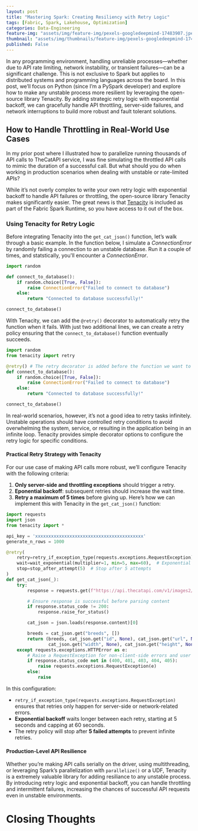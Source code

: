 ```yaml
---
layout: post
title: "Mastering Spark: Creating Resiliency with Retry Logic"
tags: [Fabric, Spark, Lakehouse, Optimization]
categories: Data-Engineering
feature-img: "assets/img/feature-img/pexels-googledeepmind-17483907.jpeg"
thumbnail: "assets/img/thumbnails/feature-img/pexels-googledeepmind-17483907.jpeg"
published: False
---
```

In any programming environment, handling unreliable processes—whether due to API rate limiting, network instability, or transient failures—can be a significant challenge. This is not exclusive to Spark but applies to distributed systems and programming languages across the board. In this post, we’ll focus on Python (since I’m a PySpark developer) and explore how to make any unstable process more resilient by leveraging the open-source library Tenacity. By adding strategic retry logic with exponential backoff, we can gracefully handle API throttling, server-side failures, and network interruptions to build more robust and fault tolerant solutions.

## How to Handle Throttling in Real-World Use Cases
In my prior post where I illustrated how to parallelize running thousands of API calls to TheCatAPI service, I was fine simulating the throttled API calls to mimic the duration of a successful call. But what should you do when working in production scenarios when dealing with unstable or rate-limited APIs?

While it’s not overly complex to write your own retry logic with exponential backoff to handle API failures or throttling, the open-source library Tenacity makes significantly easier. The great news is that [Tenacity](https://tenacity.readthedocs.io/en/latest/) is included as part of the Fabric Spark Runtime, so you have access to it out of the box.

### Using Tenacity for Retry Logic
Before integrating Tenacity into the `get_cat_json()` function, let’s walk through a basic example. In the function below, I simulate a _ConnectionError_ by randomly failing a connection to an unstable database. Run it a couple of times, and statstically, you'll encounter a _ConnectionError_.
```python
import random

def connect_to_database():
    if random.choice([True, False]):
        raise ConnectionError("Failed to connect to database")
    else:
        return "Connected to database successfully!"

connect_to_database()
```

With Tenacity, we can add the `@retry()` decorator to automatically retry the function when it fails. With just two additional lines, we can create a retry policy ensuring that the `connect_to_database()` function eventually succeeds.

```python
import random
from tenacity import retry

@retry() # The retry decorator is added before the function we want to retry
def connect_to_database():
    if random.choice([True, False]):
        raise ConnectionError("Failed to connect to database")
    else:
        return "Connected to database successfully!"

connect_to_database()
```

In real-world scenarios, however, it’s not a good idea to retry tasks infinitely. Unstable operations should have controlled retry conditions to avoid overwhelming the system, service, or resulting in the application being in an infinite loop. Tenacity provides simple decorator options to configure the retry logic for specific conditions.

#### Practical Retry Strategy with Tenacity
For our use case of making API calls more robust, we’ll configure Tenacity with the following criteria:
1. **Only server-side and throttling exceptions** should trigger a retry.
1. **Eponential backoff**: subsequent retries should increase the wait time.
1. **Retry a maximum of 5 times** before giving up.
Here’s how we can implement this with Tenacity in the `get_cat_json()` function:

```python
import requests
import json
from tenacity import *

api_key = 'xxxxxxxxxxxxxxxxxxxxxxxxxxxxxxxxxxxxxxxxx'
generate_n_rows = 1000

@retry(
    retry=retry_if_exception_type(requests.exceptions.RequestException),  # Retry on RequestException only
    wait=wait_exponential(multiplier=1, min=5, max=60),  # Exponential backoff for retries
    stop=stop_after_attempt(5)  # Stop after 5 attempts
)
def get_cat_json(_):
    try:
        response = requests.get(f"https://api.thecatapi.com/v1/images2/search?limit=1&has_breeds=true&api_key={api_key}")

        # Ensure response is successful before parsing content
        if response.status_code != 200:
            response.raise_for_status()

        cat_json = json.loads(response.content)[0]

        breeds = cat_json.get("breeds", [])
        return (breeds, cat_json.get("id", None), cat_json.get("url", None), 
                cat_json.get("width", None), cat_json.get("height", None))
    except requests.exceptions.HTTPError as e:
        # Raise a RequestException for non-client-side errors and user thorrling to trigger a retry
        if response.status_code not in (400, 401, 403, 404, 405):
            raise requests.exceptions.RequestException(e)
        else:
            raise
```
In this configuration:
- `retry_if_exception_type(requests.exceptions.RequestException)` ensures that retries only happen for server-side or network-related errors.
- **Exponential backoff** waits longer between each retry, starting at 5 seconds and capping at 60 seconds.
- The retry policy will stop after **5 failed attempts** to prevent infinite retries.

#### Production-Level API Resilience
Whether you’re making API calls serially on the driver, using multithreading, or leveraging Spark’s parallelization with `parallelize()` or a UDF, Tenacity is a extremely valuable library for adding resiliance to any unstable process. By introducing retry logic and exponential backoff, you can handle throttling and intermittent failures, increasing the chances of successful API requests even in unstable environments.

# Closing Thoughts